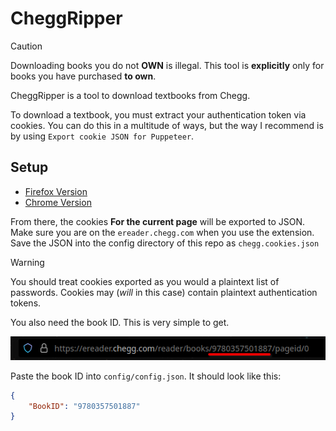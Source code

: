 # CheggRipper

> [!CAUTION]
> Downloading books you do not **OWN** is illegal. This tool is **explicitly** only for books you have purchased **to own**.

CheggRipper is a tool to download textbooks from Chegg.

To download a textbook, you must extract your authentication token via cookies. You can do this in a multitude of ways, but the way I recommend is by using `Export cookie JSON for Puppeteer`.

## Setup

- [Firefox Version](https://addons.mozilla.org/en-US/firefox/addon/%E3%82%AF%E3%83%83%E3%82%AD%E3%83%BCjson%E3%83%95%E3%82%A1%E3%82%A4%E3%83%AB%E5%87%BA%E5%8A%9B-for-puppeteer/)
- [Chrome Version](https://chrome.google.com/webstore/detail/%E3%82%AF%E3%83%83%E3%82%AD%E3%83%BCjson%E3%83%95%E3%82%A1%E3%82%A4%E3%83%AB%E5%87%BA%E5%8A%9B-for-puppet/nmckokihipjgplolmcmjakknndddifde)

From there, the cookies **For the current page** will be exported to JSON. Make sure you are on the `ereader.chegg.com` when you use the extension. Save the JSON into the config directory of this repo as `chegg.cookies.json`

> [!WARNING]  
> You should treat cookies exported as you would a plaintext list of passwords. Cookies may (*will* in this case) contain plaintext authentication tokens.

You also need the book ID. This is very simple to get.

![Image of the Chegg URL highlighting the book ID](readmeContent/bookID.png)

Paste the book ID into `config/config.json`. It should look like this:

```json
{
    "BookID": "9780357501887"
}
```
